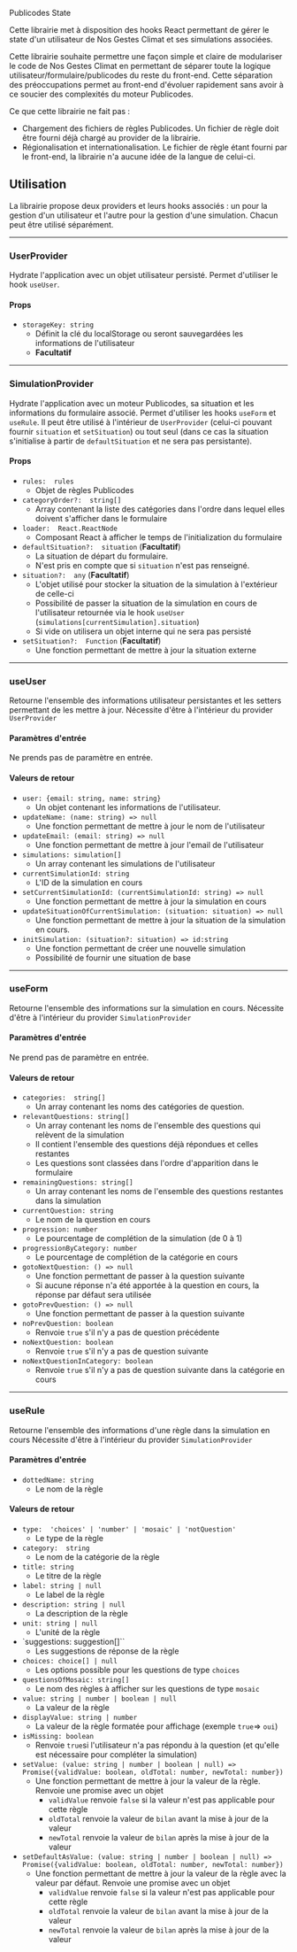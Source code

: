 Publicodes State

Cette librairie met à disposition des hooks React permettant de gérer le state d'un utilisateur de Nos Gestes Climat et ses simulations associées.

Cette librairie souhaite permettre une façon simple et claire de modulariser le code de Nos Gestes Climat en permettant de séparer toute la logique utilisateur/formulaire/publicodes du reste du front-end. Cette séparation des préoccupations permet au front-end d'évoluer rapidement sans avoir à ce soucier des complexités du moteur Publicodes.

Ce que cette librairie ne fait pas :

- Chargement des fichiers de règles Publicodes. Un fichier de règle doit être fourni déjà chargé au provider de la librairie.
- Régionalisation et internationalisation. Le fichier de règle étant fourni par le front-end, la librairie n'a aucune idée de la langue de celui-ci.

## Utilisation

La librairie propose deux providers et leurs hooks associés : un pour la gestion d'un utilisateur et l'autre pour la gestion d'une simulation. Chacun peut être utilisé séparément.

---

### UserProvider

Hydrate l'application avec un objet utilisateur persisté. Permet d'utiliser le hook `useUser`.

#### Props

- `storageKey: string`
  - Définit la clé du localStorage ou seront sauvegardées les informations de l'utilisateur
  - **Facultatif**

---

### SimulationProvider

Hydrate l'application avec un moteur Publicodes, sa situation et les informations du formulaire associé. Permet d'utiliser les hooks `useForm` et `useRule`.
Il peut être utilisé à l'intérieur de `UserProvider` (celui-ci pouvant fournir `situation` et `setSituation`) ou tout seul (dans ce cas la situation s'initialise à partir de `defaultSituation` et ne sera pas persistante).

#### Props

- `rules:  rules`
  - Objet de règles Publicodes
- `categoryOrder?:  string[]`
  - Array contenant la liste des catégories dans l'ordre dans lequel elles doivent s'afficher dans le formulaire
- `loader:  React.ReactNode`
  - Composant React à afficher le temps de l'initialization du formulaire
- `defaultSituation?:  situation` (**Facultatif**)
  - La situation de départ du formulaire.
  - N'est pris en compte que si `situation` n'est pas renseigné.
- `situation?:  any` (**Facultatif**)
  - L'objet utilisé pour stocker la situation de la simulation à l'extérieur de celle-ci
  - Possibilité de passer la situation de la simulation en cours de l'utilisateur retournée via le hook `useUser` (`simulations[currentSimulation].situation`)
  - Si vide on utilisera un objet interne qui ne sera pas persisté
- `setSituation?:  Function` (**Facultatif**)
  - Une fonction permettant de mettre à jour la situation externe

---

### useUser

Retourne l'ensemble des informations utilisateur persistantes et les setters permettant de les mettre à jour. Nécessite d'être à l'intérieur du provider `UserProvider`

#### Paramètres d'entrée

Ne prends pas de paramètre en entrée.

#### Valeurs de retour

- `user: {email: string, name: string}`
  - Un objet contenant les informations de l'utilisateur.
- `updateName: (name: string) => null`
  - Une fonction permettant de mettre à jour le nom de l'utilisateur
- `updateEmail: (email: string) => null`
  - Une fonction permettant de mettre à jour l'email de l'utilisateur
- `simulations: simulation[]`
  - Un array contenant les simulations de l'utilisateur
- `currentSimulationId: string`
  - L'ID de la simulation en cours
- `setCurrentSimulationId: (currentSimulationId: string) => null`
  - Une fonction permettant de mettre à jour la simulation en cours
- `updateSituationOfCurrentSimulation: (situation: situation) => null`
  - Une fonction permettant de mettre à jour la situation de la simulation en cours.
- `initSimulation: (situation?: situation) => id:string`
  - Une fonction permettant de créer une nouvelle simulation
  - Possibilité de fournir une situation de base

---

### useForm

Retourne l'ensemble des informations sur la simulation en cours. Nécessite d'être à l'intérieur du provider `SimulationProvider`

#### Paramètres d'entrée

Ne prend pas de paramètre en entrée.

#### Valeurs de retour

- `categories:  string[]`
  - Un array contenant les noms des catégories de question.
- `relevantQuestions: string[]`
  - Un array contenant les noms de l'ensemble des questions qui relèvent de la simulation
  - Il contient l'ensemble des questions déjà répondues et celles restantes
  - Les questions sont classées dans l'ordre d'apparition dans le formulaire
- `remainingQuestions: string[]`
  - Un array contenant les noms de l'ensemble des questions restantes dans la simulation
- `currentQuestion: string`
  - Le nom de la question en cours
- `progression: number`
  - Le pourcentage de complétion de la simulation (de 0 à 1)
- `progressionByCategory: number`
  - Le pourcentage de complétion de la catégorie en cours
- `gotoNextQuestion: () => null`
  - Une fonction permettant de passer à la question suivante
  - Si aucune réponse n'a été apportée à la question en cours, la réponse par défaut sera utilisée
- `gotoPrevQuestion: () => null`
  - Une fonction permettant de passer à la question suivante
- `noPrevQuestion: boolean`
  - Renvoie `true` s'il n'y a pas de question précédente
- `noNextQuestion: boolean`
  - Renvoie `true` s'il n'y a pas de question suivante
- `noNextQuestionInCategory: boolean`
  - Renvoie `true` s'il n'y a pas de question suivante dans la catégorie en cours

---

### useRule

Retourne l'ensemble des informations d'une règle dans la simulation en cours Nécessite d'être à l'intérieur du provider `SimulationProvider`

#### Paramètres d'entrée

- `dottedName: string`
  - Le nom de la règle

#### Valeurs de retour

- `type:  'choices' | 'number' | 'mosaic' | 'notQuestion'`
  - Le type de la règle
- `category:  string`
  - Le nom de la catégorie de la règle
- `title: string`
  - Le titre de la règle
- `label: string | null`
  - Le label de la règle
- `description: string | null`
  - La description de la règle
- `unit: string | null`
  - L'unité de la règle
- `suggestions: suggestion[]``
  - Les suggestions de réponse de la règle
- `choices: choice[] | null`
  - Les options possible pour les questions de type `choices`
- `questionsOfMosaic: string[]`
  - Le nom des règles à afficher sur les questions de type `mosaic`
- `value: string | number | boolean | null`
  - La valeur de la règle
- `displayValue: string | number`
  - La valeur de la règle formatée pour affichage (exemple `true`=> `oui`)
- `isMissing: boolean`
  - Renvoie `true`si l'utilisateur n'a pas répondu à la question (et qu'elle est nécessaire pour compléter la simulation)
- `setValue: (value: string | number | boolean | null) => Promise({validValue: boolean, oldTotal: number, newTotal: number})`
  - Une fonction permettant de mettre à jour la valeur de la règle. Renvoie une promise avec un objet
    - `validValue` renvoie `false` si la valeur n'est pas applicable pour cette règle
    - `oldTotal` renvoie la valeur de `bilan` avant la mise à jour de la valeur
    - `newTotal` renvoie la valeur de `bilan` après la mise à jour de la valeur
- `setDefaultAsValue: (value: string | number | boolean | null) => Promise({validValue: boolean, oldTotal: number, newTotal: number})`
  - Une fonction permettant de mettre à jour la valeur de la règle avec la valeur par défaut. Renvoie une promise avec un objet
    - `validValue` renvoie `false` si la valeur n'est pas applicable pour cette règle
    - `oldTotal` renvoie la valeur de `bilan` avant la mise à jour de la valeur
    - `newTotal` renvoie la valeur de `bilan` après la mise à jour de la valeur
